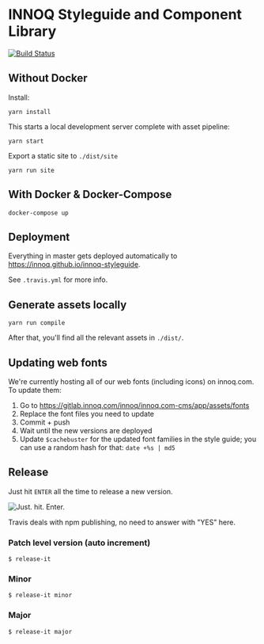 # INNOQ Styleguide and Component Library

[![Build Status](https://travis-ci.org/innoq/innoq-styleguide.svg?branch=master)](https://travis-ci.org/innoq/innoq-styleguide)

## Without Docker

Install:

    yarn install

This starts a local development server complete with asset pipeline:

    yarn start

Export a static site to `./dist/site`

    yarn run site

## With Docker & Docker-Compose

    docker-compose up

## Deployment

Everything in master gets deployed automatically to
https://innoq.github.io/innoq-styleguide.

See `.travis.yml` for more info.

## Generate assets locally

    yarn run compile

After that, you'll find all the relevant assets in `./dist/`.

## Updating web fonts

We're currently hosting all of our web fonts (including icons) on innoq.com.
To update them:

1. Go to https://gitlab.innoq.com/innoq/innoq.com-cms/app/assets/fonts
2. Replace the font files you need to update
3. Commit + push
4. Wait until the new versions are deployed
5. Update `$cachebuster` for the updated font families in the style guide;
   you can use a random hash for that: `date +%s | md5`

## Release

Just hit `ENTER` all the time to release a new version.

![Just. hit. Enter.](http://www.reactiongifs.com/r/Dz3nk.gif)

Travis deals with npm publishing, no need to answer
with "YES" here.

### Patch level version (auto increment)

    $ release-it

### Minor

    $ release-it minor

### Major

    $ release-it major
